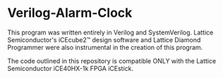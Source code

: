 # Verilog-Alarm-Clock

This program was written entirely in Verilog and SystemVerilog.
Lattice Semiconductor's iCEcube2™ design software and Lattice Diamond Programmer were
also instrumental in the creation of this program.

The code outlined in this repository is compatible ONLY with the Lattice Semiconductor
iCE40HX-1k FPGA iCEstick.
